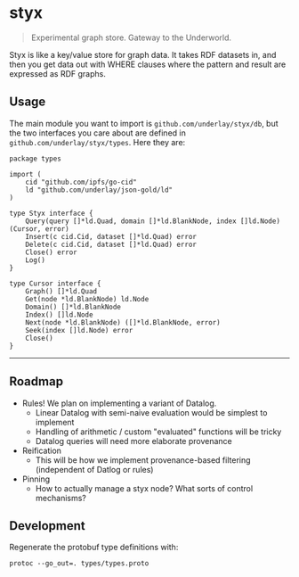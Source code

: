 # styx

> Experimental graph store. Gateway to the Underworld.

Styx is like a key/value store for graph data. It takes RDF datasets in, and then you get data out with WHERE clauses where the pattern and result are expressed as RDF graphs.

## Usage

The main module you want to import is `github.com/underlay/styx/db`, but the two interfaces you care about are defined in `github.com/underlay/styx/types`. Here they are:

```golang
package types

import (
	cid "github.com/ipfs/go-cid"
	ld "github.com/underlay/json-gold/ld"
)

type Styx interface {
	Query(query []*ld.Quad, domain []*ld.BlankNode, index []ld.Node) (Cursor, error)
	Insert(c cid.Cid, dataset []*ld.Quad) error
	Delete(c cid.Cid, dataset []*ld.Quad) error
	Close() error
	Log()
}

type Cursor interface {
	Graph() []*ld.Quad
	Get(node *ld.BlankNode) ld.Node
	Domain() []*ld.BlankNode
	Index() []ld.Node
	Next(node *ld.BlankNode) ([]*ld.BlankNode, error)
	Seek(index []ld.Node) error
	Close()
}
```

---

## Roadmap

- Rules! We plan on implementing a variant of Datalog.
  - Linear Datalog with semi-naive evaluation would be simplest to implement
  - Handling of arithmetic / custom "evaluated" functions will be tricky
  - Datalog queries will need more elaborate provenance
- Reification
  - This will be how we implement provenance-based filtering (independent of Datlog or rules)
- Pinning
  - How to actually manage a styx node? What sorts of control mechanisms?

## Development

Regenerate the protobuf type definitions with:

```
protoc --go_out=. types/types.proto
```
